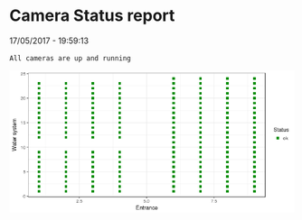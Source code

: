 Camera Status report
================
17/05/2017 - 19:59:13

    All cameras are up and running

![](camreport_files/figure-markdown_github/unnamed-chunk-2-1.png)
